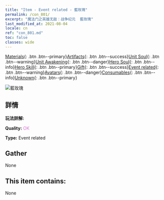 ```yaml
---
title: "Item - Event related - 藍玫瑰"
permalink: /con_801/
excerpt: "魔法门之英雄无敌：战争纪元  藍玫瑰"
last_modified_at: 2021-08-04
locale: cn
ref: "con_801.md"
toc: false
classes: wide
---
```

 [Materials](/ItemsCN/){: .btn .btn--primary}[Artifacts](/ItemsCN/Artifacts/){: .btn .btn--success}[Unit Soul](/ItemsCN/UnitSoul/){: .btn .btn--warning}[Unit Awakening](/ItemsCN/UnitAwakening/){: .btn .btn--danger}[Hero Soul](/ItemsCN/HeroSoul/){: .btn .btn--info}[Hero Skill](/ItemsCN/HeroSkill/){: .btn .btn--primary}[Gift](/ItemsCN/Gift/){: .btn .btn--success}[Event related](/ItemsCN/Events/){: .btn .btn--warning}[Avatars](/ItemsCN/Avatars/){: .btn .btn--danger}[Consumables](/ItemsCN/Consumables/){: .btn .btn--info}[Unknown](/ItemsCN/Unknown/){: .btn .btn--primary}

 ![藍玫瑰](/images/t/i_3059.png)

## 詳情
 **玩法詳解:** 

 **Quality:** <span style="color: #DA70D6">OK</span>

 **Type:** Event related

## Gather

  None

## This item contains:

  None

